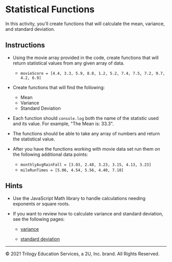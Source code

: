 # Statistical Functions

In this activity, you'll create functions that will calculate the mean, variance, and standard deviation.

## Instructions

* Using the movie array provided in the code, create functions that will return statistical values from any given array of data.
  * `movieScore = [4.4, 3.3, 5.9, 8.8, 1.2, 5.2, 7.4, 7.5, 7.2, 9.7, 4.2, 6.9]`
* Create functions that will find the following:

  * Mean
  * Variance
  * Standard Deviation
* Each function should `console.log` both the name of the statistic used and its value. For example, "The Mean is: 33.3".
* The functions should be able to take any array of numbers and return the statistical value.
* After you have the functions working with movie data set run them on the following additional data points:

  * `monthlyAvgRainFall = [3.03, 2.48, 3.23, 3.15, 4.13, 3.23]`
  * `mileRunTimes = [5.06, 4.54, 5.56, 4.40, 7.10]`

## Hints

* Use the JavaScript Math library to handle calculations needing exponents or square roots.

* If you want to review how to calculate variance and standard deviation, see the following pages:

  * [variance](https://stats.stackexchange.com/questions/212650/variance-explanation)

  * [standard deviation](https://www.mathsisfun.com/data/standard-deviation.html)

------

© 2021 Trilogy Education Services, a 2U, Inc. brand. All Rights Reserved.

